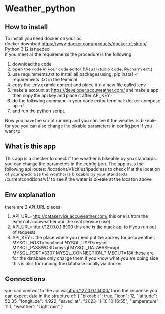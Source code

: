 # Weather_python

## How to install
To install you need docker on your pc\
docker download:https://www.docker.com/products/docker-desktop/ \
Python 3.12 is needed \
if you meet all the requirements the procedure is the following 
1. download the code
2. open the code in your code editor (Visual studio code, Pycharm ect.)
3. use requirements.txt to install all packages using: pip install -r requirements. txt in the terminal
4. copy the .env.examle content and place it in a new file called .env
5. make a account at https://developer.accuweather.com/ and make a app then copy the api key and place it after API_KEY=
4. do the following command in your code editor terminal: docker compose up -d
5. and run the python script.

Now you have the script running and you can see if the weather is bikeble for you
you can also change the bikable parameters in config.json if you want to

## What is this app
This app is a checker to check if the weather is bikeable by you standards. you can change the parameters in the config.json.
The app uses the following api routes:
/locations/v1/cities/ipaddress to check if at the location of your ipaddress the weather is bikeable by your standards.
/currentconditions/v1/ to see if the water is bikeale at the location above

## Env explanation
there are 2 API_URL places
1. API_URL=http://dataservice.accuweather.com/ this one is from the external accuweather api (the real service i use)
2. API_URL=http://127.0.0.1:8000 this one is the mack api fo if you run out of requests.
3. API_KEY is the place where you need put the api key for accuweather.
\
MYSQL_HOST=localhost
MYSQL_USER=mysql
MYSQL_PASSWORD=mysql
MYSQL_DATABASE=api
MYSQL_PORT=3307
MYSQL_CONNECTION_TIMEOUT=180
these are for the database only change them if you know what you are doing sice this is also for running the database locally via docker

## Connections
you can connect to the api via:http://127.0.0.1:5000/
form the response you can expect data in the structure of:
{
"bikeable": true,
"icon": 12,
"latitude": 52.35,
"longitude": 4.922,
"saved_at": "2023-11-10 10:16:55",
"temperature": 11.1,
"weather": "Light rain"
}
